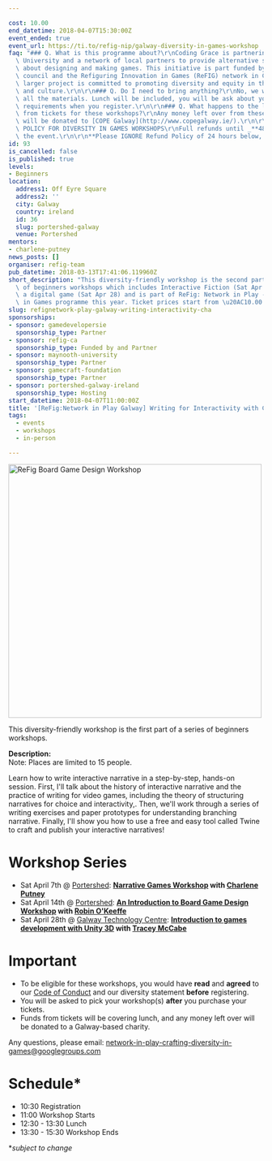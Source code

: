 ```yaml
---

cost: 10.00
end_datetime: 2018-04-07T15:30:00Z
event_ended: true
event_url: https://ti.to/refig-nip/galway-diversity-in-games-workshop
faq: "### Q. What is this programme about?\r\nCoding Grace is partnering with Maynooth\
  \ University and a network of local partners to provide alternative spaces for learning\
  \ about designing and making games. This initiative is part funded by SSHRC research\
  \ council and the Refiguring Innovation in Games (ReFIG) network in Canada. The\
  \ larger project is committed to promoting diversity and equity in the games industry\
  \ and culture.\r\n\r\n### Q. Do I need to bring anything?\r\nNo, we will provide\
  \ all the materials. Lunch will be included, you will be ask about your dietary\
  \ requirements when you register.\r\n\r\n### Q. What happens to the left over money\
  \ from tickets for these workshops?\r\nAny money left over from these workshops\
  \ will be donated to [COPE Galway](http://www.copegalway.ie/).\r\n\r\n### Q. REFUND\
  \ POLICY FOR DIVERSITY IN GAMES WORKSHOPS\r\nFull refunds until _**48 hours before**_\
  \ the event.\r\n\r\n**Please IGNORE Refund Policy of 24 hours below, it's 48 hours**"
id: 93
is_cancelled: false
is_published: true
levels:
- Beginners
location:
  address1: Off Eyre Square
  address2: ''
  city: Galway
  country: ireland
  id: 36
  slug: portershed-galway
  venue: Portershed
mentors:
- charlene-putney
news_posts: []
organiser: refig-team
pub_datetime: 2018-03-13T17:41:06.119960Z
short_description: "This diversity-friendly workshop is the second part of a series\
  \ of beginners workshops which includes Interactive Fiction (Sat Apr 7) & Creating\
  \ a digital game (Sat Apr 28) and is part of ReFig: Network in Play - Crafting Diversity\
  \ in Games programme this year. Ticket prices start from \u20AC10.00."
slug: refignetwork-play-galway-writing-interactivity-cha
sponsorships:
- sponsor: gamedevelopersie
  sponsorship_type: Partner
- sponsor: refig-ca
  sponsorship_type: Funded by and Partner
- sponsor: maynooth-university
  sponsorship_type: Partner
- sponsor: gamecraft-foundation
  sponsorship_type: Partner
- sponsor: portershed-galway-ireland
  sponsorship_type: Hosting
start_datetime: 2018-04-07T11:00:00Z
title: '[ReFig:Network in Play Galway] Writing for Interactivity with Charlene Putney'
tags:
  - events
  - workshops
  - in-person

---
```


<p><img width="500" src="https://d2z6c3c3r6k4bx.cloudfront.net/uploads/event/banner/1057575/91ddf03b427cdf22d1044fd6988aa1d9.jpg" alt="ReFig Board Game Design Workshop"/></p>

This diversity-friendly workshop is the first part of a series of beginners workshops.

**Description:** <br>
Note: Places are limited to 15 people.

Learn how to write interactive narrative in a step-by-step, hands-on session. First, I'll talk about the history of interactive narrative and the practice of writing for video games, including the theory of structuring narratives for choice and interactivity,. Then, we'll work through a series of writing exercises and paper prototypes for understanding branching narrative. Finally, I'll show you how to use a free and easy tool called Twine to craft and publish your interactive narratives!

# Workshop Series
* Sat April 7th @ [Portershed](https://www.portershed.com/): __[Narrative Games Workshop](http://www.codinggrace.com/events/refignetwork-play-galway-writing-interactivity-cha/93/) with [Charlene Putney](https://twitter.com/alphachar)__
* Sat April 14th @ [Portershed](https://www.portershed.com/):  __[An Introduction to Board Game Design Workshop](http://www.codinggrace.com/events/refignetwork-play-galway-introduction-board-game-d/92/) with [Robin O'Keeffe](http://www.robin-david.com/)__  
* Sat April 28th @ [Galway Technology Centre](http://www.gtc.ie/): __[Introduction to games development with Unity 3D](http://www.codinggrace.com/events/refignetwork-play-galway-introduction-unity3d/94/) with [Tracey McCabe](https://www.linkedin.com/in/tracey-mccabe-718a3514/)__ 

# Important
* To be eligible for these workshops, you would have __read__ and __agreed__ to  our [Code of Conduct](http://gamedevelopers.ie/diversity/refig-nip-code-of-conduct/) and our diversity statement __before__ registering.
* You will be asked to pick your workshop(s) __after__ you purchase your tickets.
* Funds from tickets will be covering lunch, and any money left over will be donated to a Galway-based charity.

Any questions, please email: network-in-play-crafting-diversity-in-games@googlegroups.com

# Schedule* 
* 10:30 Registration
* 11:00 Workshop Starts
* 12:30 - 13:30 Lunch
* 13:30 - 15:30 Workshop Ends

*_subject to change_
